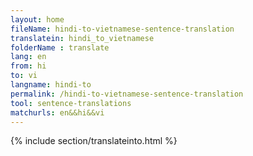 ```yaml
---
layout: home
fileName: hindi-to-vietnamese-sentence-translation
translatein: hindi_to_vietnamese
folderName : translate
lang: en
from: hi
to: vi
langname: hindi-to
permalink: /hindi-to-vietnamese-sentence-translation
tool: sentence-translations
matchurls: en&&hi&&vi
---
```

{% include section/translateinto.html %}
